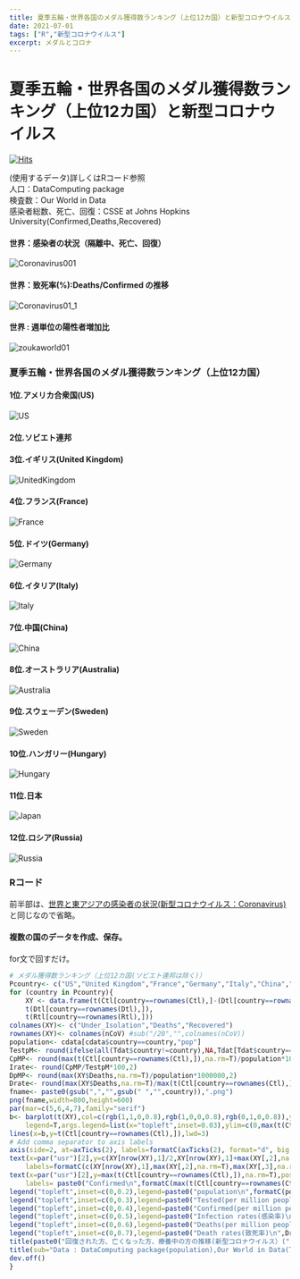 ```yaml
---
title: 夏季五輪・世界各国のメダル獲得数ランキング（上位12カ国）と新型コロナウイルス(Coronavirus)
date: 2021-07-01
tags: ["R","新型コロナウイルス"]
excerpt: メダルとコロナ
---
```


# 夏季五輪・世界各国のメダル獲得数ランキング（上位12カ国）と新型コロナウイルス

[![Hits](https://hits.seeyoufarm.com/api/count/incr/badge.svg?url=https%3A%2F%2Fgitpress.io%2F%40statrstart%2FCoronavirus20&count_bg=%2379C83D&title_bg=%23555555&icon=&icon_color=%23E7E7E7&title=hits&edge_flat=false)](https://hits.seeyoufarm.com)

(使用するデータ)詳しくはRコード参照  
人口：DataComputing package  
検査数：Our World in Data  
感染者総数、死亡、回復：CSSE at Johns Hopkins University(Confirmed,Deaths,Recovered)  

#### 世界：感染者の状況（隔離中、死亡、回復）

![Coronavirus001](https://raw.githubusercontent.com/statrstart/statrstart.github.com/master/source/images/Coronavirus001.png)

#### 世界：致死率(%):Deaths/Confirmed の推移

![Coronavirus01_1](https://raw.githubusercontent.com/statrstart/statrstart.github.com/master/source/images/Coronavirus01_1.png)

#### 世界 : 週単位の陽性者増加比

![zoukaworld01](https://raw.githubusercontent.com/statrstart/statrstart.github.com/master/source/images/zoukaworld01.png)

### 夏季五輪・世界各国のメダル獲得数ランキング（上位12カ国）

#### 1位.アメリカ合衆国(US)

![US](https://raw.githubusercontent.com/statrstart/statrstart.github.com/master/source/images/US.png)

#### 2位.ソビエト連邦

#### 3位.イギリス(United Kingdom)

![UnitedKingdom](https://raw.githubusercontent.com/statrstart/statrstart.github.com/master/source/images/UnitedKingdom.png)

#### 4位.フランス(France)

![France](https://raw.githubusercontent.com/statrstart/statrstart.github.com/master/source/images/France.png)

#### 5位.ドイツ(Germany)

![Germany](https://raw.githubusercontent.com/statrstart/statrstart.github.com/master/source/images/Germany.png)

#### 6位.イタリア(Italy)

![Italy](https://raw.githubusercontent.com/statrstart/statrstart.github.com/master/source/images/Italy.png)

#### 7位.中国(China)

![China](https://raw.githubusercontent.com/statrstart/statrstart.github.com/master/source/images/China.png)

#### 8位.オーストラリア(Australia)

![Australia](https://raw.githubusercontent.com/statrstart/statrstart.github.com/master/source/images/Australia.png)

#### 9位.スウェーデン(Sweden)

![Sweden](https://raw.githubusercontent.com/statrstart/statrstart.github.com/master/source/images/Sweden.png)

#### 10位.ハンガリー(Hungary)

![Hungary](https://raw.githubusercontent.com/statrstart/statrstart.github.com/master/source/images/Hungary.png)

#### 11位.日本

![Japan](https://raw.githubusercontent.com/statrstart/statrstart.github.com/master/source/images/Japan.png)

#### 12位.ロシア(Russia)

![Russia](https://raw.githubusercontent.com/statrstart/statrstart.github.com/master/source/images/Russia.png)

### Rコード

前半部は、[世界と東アジアの感染者の状況(新型コロナウイルス：Coronavirus)](https://gitpress.io/@statrstart/Coronavirus15)と同じなので省略。


#### 複数の国のデータを作成、保存。
for文で回すだけ。

```R
# メダル獲得数ランキング（上位12カ国(ソビエト連邦は除く)）
Pcountry<- c("US","United Kingdom","France","Germany","Italy","China","Australia","Sweden","Hungary","Japan","Russia")
for (country in Pcountry){
	XY <- data.frame(t(Ctl[country==rownames(Ctl),]-(Dtl[country==rownames(Dtl),] + Rtl[country==rownames(Rtl),])), 
	t(Dtl[country==rownames(Dtl),]), 
	t(Rtl[country==rownames(Rtl),]))
colnames(XY)<- c("Under_Isolation","Deaths","Recovered")
rownames(XY)<- colnames(nCoV) #sub("/20","",colnames(nCoV))
population<- cdata[cdata$country==country,"pop"]
TestpM<- round(ifelse(all(Tdat$country!=country),NA,Tdat[Tdat$country==country,"total_tests"])/population*1000000,0)
CpMP<- round(max(t(Ctl[country==rownames(Ctl),]),na.rm=T)/population*1000000,2)
Irate<- round(CpMP/TestpM*100,2)
DpMP<- round(max(XY$Deaths,na.rm=T)/population*1000000,2)
Drate<- round(max(XY$Deaths,na.rm=T)/max(t(Ctl[country==rownames(Ctl),]),na.rm=T)*100,2)
fname<- paste0(gsub(",","",gsub(" ","",country)),".png")
png(fname,width=800,height=600)
par(mar=c(5,6,4,7),family="serif")
b<- barplot(t(XY),col=c(rgb(1,1,0,0.8),rgb(1,0,0,0.8),rgb(0,1,0,0.8)),yaxt="n",
	legend=T,args.legend=list(x="topleft",inset=0.03),ylim=c(0,max(t(Ctl[country==rownames(Ctl),]),na.rm=T)*1.1))
lines(x=b,y=t(Ctl[country==rownames(Ctl),]),lwd=3)
# Add comma separator to axis labels
axis(side=2, at=axTicks(2), labels=formatC(axTicks(2), format="d", big.mark=','),las=1) 
text(x=par("usr")[2],y=c(XY[nrow(XY),1]/2,XY[nrow(XY),1]+max(XY[,2],na.rm=T)/2,XY[nrow(XY),1]+max(XY[,2],na.rm=T)+max(XY[,3],na.rm=T)/2),
	labels=formatC(c(XY[nrow(XY),1],max(XY[,2],na.rm=T),max(XY[,3],na.rm=T)),format="d", big.mark=','),xpd=T)
text(x=par("usr")[2],y=max(t(Ctl[country==rownames(Ctl),]),na.rm=T),pos=3,
	labels= paste0("Confirmed\n",formatC(max(t(Ctl[country==rownames(Ctl),]),na.rm=T), format="d", big.mark=',')),col="darkgreen",xpd=T)
legend("topleft",inset=c(0,0.2),legend=paste0("population\n",formatC(population,format="d",big.mark=',')),bty="n",cex=1.2)
legend("topleft",inset=c(0,0.3),legend=paste0("Tested(per million people)\n",formatC(TestpM,format="d",big.mark=',')),bty="n",cex=1.2)
legend("topleft",inset=c(0,0.4),legend=paste0("Confirmed(per million people)\n",CpMP),bty="n",cex=1.2,text.col="darkgreen")
legend("topleft",inset=c(0,0.5),legend=paste0("Infection rates(感染率)\n",Irate," %"),bty="n",cex=1.2,text.col="darkgreen")
legend("topleft",inset=c(0,0.6),legend=paste0("Deaths(per million people)\n",DpMP),bty="n",cex=1.2,text.col="red")
legend("topleft",inset=c(0,0.7),legend=paste0("Death rates(致死率)\n",Drate," %"),bty="n",cex=1.2,text.col="red")
title(paste0("回復された方、亡くなった方、療養中の方の推移(新型コロナウイルス）(",country,")"),cex.main=1.5)
title(sub="Data : DataComputing package(population),Our World in Data(Tested),CSSE at Johns Hopkins University(Confirmed,Deaths,Recovered)",line=3)
dev.off()
}
```
